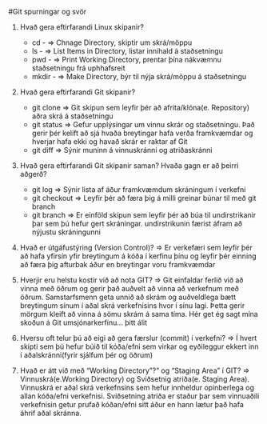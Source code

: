 #Git spurningar og svör

1. Hvað gera eftirfarandi Linux skipanir?
    * cd - => Chnage Directory, skiptir um skrá/möppu
    * ls - => List Items in Directory, listar innihald á            staðsetningu 
    * pwd - => Print Working Directory, prentar þína                 nákvæmnu staðsetningu frá uphhafsreit
    * mkdir - => Make Directory, býr til nýja skrá/möppu               á staðsetningu
2. Hvað gera eftirfarandi Git skipanir?
    * git clone => Git skipun sem leyfir þér að                          afrita/klóna(e. Repository) aðra skrá                 á staðsetningu
    * git status => Gefur upplýsingar um vinnu skrár og                   staðsetningu. Það gerir þér kelift að                 sjá hvaða breytingar hafa verða                       framkvæmdar og hverjar hafa ekki og                   havað skrár er raktar af Git
    * git diff => Sýnir muninn á vinnuskránni og                        atriðaskránni
3. Hvað gera eftirfarandi Git skipanir saman? Hvaða gagn er að þeirri aðgerð?
    * git log => Sýnir lista af áður framkvæmdum                       skráningum í verkefni
    * git checkout => Leyfir þér að færa þig á milli                        greinar búnar til með git branch
    * git branch => Er einföld skipun sem leyfir þér að                   búa til  undirstrikanir þar sem þú                    hefur gert skráningar. undirstrikunin                 færist áfram að nýjustu skráningunni
4. Hvað er útgáfustýring (Version Control)?
    => Er verkefæri sem leyfir þér að hafa yfirsín yfir      breytingum á kóða í kerfinu þínu og leyfir þér        einning að færa þig afturbak áður en breytingar       voru framkvæmdar
 
5. Hverjir eru helstu kostir við að nota GIT?
    => Git einfaldar ferlið við að vinna með öðrum og        gerir það auðvelt að vinna að verkefnum með öðrum.    Samstarfsmenn geta unnið að skrám og auðveldlega      bætt breytingum sínum í aðal skrá verkefnisins        hvor í sínu lagi. Þetta gerir mörgum kleift að        vinna á sömu skrám á sama tíma. Hér get ég sagt mína skoðun á Git umsjónarkerfinu… þitt álit

6. Hversu oft telur þú að eigi að gera færslur (commit) í verkefni?
    => Í hvert skipti sem þú hefur búið til kóða/efni sem virkar og eyðileggur ekkert inn í aðalskránni(fyrir sjálfum þér og öðrum)
    
7. Hvað er átt við með “Working Directory”?” og “Staging Area” í GIT?
    => Vinnuskrá(e.Working Directory) og Sviðsetnig atriða(e. Staging Area). Vinnuskrá er aðal skrá verkefnsins sem hefur innheldur opinberlega og allan kóða/efni verkefnisi. Sviðsetning atriða er staður þar sem vinnuaðili verkefnisin getur prufað kóðan/efni sitt áður en hann lætur það hafa áhrif aðal skránna. 